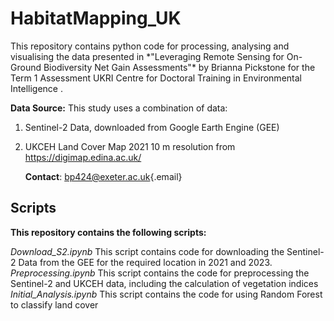 # HabitatMapping_UK

This repository contains python code for processing, analysing and visualising the data presented in \*"Leveraging Remote Sensing for On-Ground Biodiversity Net Gain Assessments"\* by Brianna Pickstone for the Term 1 Assessment UKRI Centre for Doctoral Training in Environmental Intelligence .

**Data Source:** This study uses a combination of data:

1.  Sentinel-2 Data, downloaded from Google Earth Engine (GEE)

2.  UKCEH Land Cover Map 2021 10 m resolution from <https://digimap.edina.ac.uk/>

    **Contact**: [bp424\@exeter.ac.uk](mailto:bp424@exeter.ac.uk){.email}

## **Scripts**

**This repository contains the following scripts:**

*Download_S2.ipynb* This script contains code for downloading the Sentinel-2 Data from the GEE for the required location in 2021 and 2023.
*Preprocessing.ipynb* This script contains the code for preprocessing the Sentinel-2 and UKCEH data, including the calculation of vegetation indices
*Initial_Analysis.ipynb* This script contains the code for using Random Forest to classify land cover
